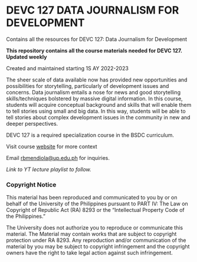 # DEVC 127 DATA JOURNALISM FOR DEVELOPMENT
Contains all the resources for DEVC 127: Data Journalism for Development

**This repository contains all the course materials needed for DEVC 127. Updated weekly**

Created and maintained starting 1S AY 2022-2023

The sheer scale of data available now has provided new opportunities and possibilities for storytelling, particularly of development issues and concerns. Data journalism entails a nose for news and good storytelling skills/techniques bolstered by massive digital information. In this course, students will acquire conceptual background and skills that will enable them to tell stories using small and big data. In this way, students will be able to tell stories about complex development issues in the community in new and deeper perspectives. 

DEVC 127 is a required specialization course in the BSDC curriculum.

Visit course [website](https://www.notion.so/devc-127-datajourn/DEVC-127-Data-Journalism-for-Development-9c3e3cc77f174a74a8d8e5b42fa1cbb2) for more context

Email rbmendiola@up.edu.ph for inquiries.

*Link to YT lecture playlist to follow.*


### **Copyright Notice**

This material has been reproduced and communicated to you by or on behalf of the University of the Philippines pursuant to PART IV: The Law on Copyright of Republic Act (RA) 8293 or the “Intellectual Property Code of the Philippines.”

The University does not authorize you to reproduce or communicate this material. The Material may contain works that are subject to copyright protection under RA 8293. Any reproduction and/or communication of the material by you may be subject to copyright infringement and the copyright owners have the right to take legal action against such infringement.